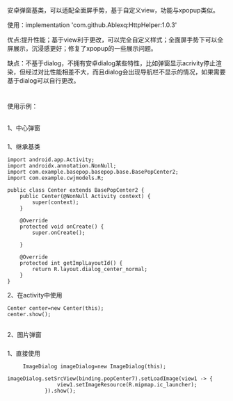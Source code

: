 安卓弹窗基类，可以适配全面屏手势，基于自定义view，功能与xpopup类似。

使用：implementation 'com.github.Ablexq:HttpHelper:1.0.3'

优点:提升性能；基于view利于更改，可以完全自定义样式；全面屏手势下可以全屏展示，沉浸感更好；修复了xpopup的一些展示问题。

缺点：不基于dialog，不拥有安卓dialog某些特性，比如弹窗显示acrivity停止渲染，但经过对比性能相差不大，而且dialog会出现导航栏不显示的情况，如果需要基于dialog可以自行更改。
#
使用示例：
##
1、中心弹窗
###
1、继承基类
```
import android.app.Activity;
import androidx.annotation.NonNull;
import com.example.basepop.basepop.base.BasePopCenter2;
import com.example.cwjmodels.R;

public class Center extends BasePopCenter2 {
    public Center(@NonNull Activity context) {
        super(context);
    }

    @Override
    protected void onCreate() {
        super.onCreate();

    }

    @Override
    protected int getImplLayoutId() {
        return R.layout.dialog_center_normal;
    }
}
```
2、在activity中使用
```
Center center=new Center(this);
center.show();
```
##
2、图片弹窗
###
1、直接使用
```
     ImageDialog imageDialog=new ImageDialog(this);
            imageDialog.setSrcView(binding.popCenter7).setLoadImage(view1 -> {
                view1.setImageResource(R.mipmap.ic_launcher);
            }).show();
```
